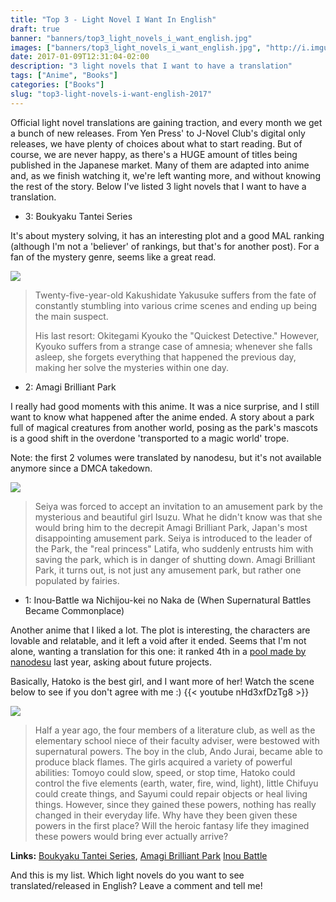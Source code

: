 ```yaml
---
title: "Top 3 - Light Novel I Want In English"
draft: true
banner: "banners/top3_light_novels_i_want_english.jpg"
images: ["banners/top3_light_novels_i_want_english.jpg", "http://i.imgur.com/x41XmIH.jpg", "http://i.imgur.com/ekkXWkO.png", "http://i.imgur.com/4OJUGxc.jpg"]
date: 2017-01-09T12:31:04-02:00
description: "3 light novels that I want to have a translation"
tags: ["Anime", "Books"]
categories: ["Books"]
slug: "top3-light-novels-i-want-english-2017"
---
```


Official light novel translations are gaining traction, and every month we get a bunch of new releases. 
From Yen Press' to J-Novel Club's digital only releases, we have plenty of choices about what to start reading. 
But of course, we are never happy, as there's a HUGE amount of titles being published in the Japanese market. 
Many of them are adapted into anime and, as we finish watching it, we're left wanting more, and without knowing the rest of the story. 
Below I've listed 3 light novels that I want to have a translation.

<!--more-->

- 3: Boukyaku Tantei Series

It's about mystery solving, it has an interesting plot and a good MAL ranking (although I'm not a 'believer' of rankings, 
but that's for another post). For a fan of the mystery genre, seems like a great read.

![](http://i.imgur.com/x41XmIH.jpg)

> Twenty-five-year-old Kakushidate Yakusuke suffers from the fate of constantly stumbling into various crime scenes and ending up being the main suspect.
> 
> His last resort: Okitegami Kyouko the "Quickest Detective." However, Kyouko suffers from a strange case of amnesia; 
whenever she falls asleep, she forgets everything that happened the previous day, making her solve the mysteries within one day.

- 2: Amagi Brilliant Park

I really had good moments with this anime. It was a nice surprise, and I still want to know what happened after the anime ended. 
A story about a park full of magical creatures from another world, posing as the park's mascots is a good shift in the overdone 'transported to a magic world' trope.

Note: the first 2 volumes were translated by nanodesu, but it's not available anymore since a DMCA takedown.

![](http://i.imgur.com/ekkXWkO.png)

> Seiya was forced to accept an invitation to an amusement park by the mysterious and beautiful girl Isuzu. 
What he didn't know was that she would bring him to the decrepit Amagi Brilliant Park, Japan's most disappointing amusement park. 
Seiya is introduced to the leader of the Park, the "real princess" Latifa, who suddenly entrusts him with saving the park, 
which is in danger of shutting down. Amagi Brilliant Park, it turns out, is not just any amusement park, but rather one populated by fairies.

- 1: Inou-Battle wa Nichijou-kei no Naka de (When Supernatural Battles Became Commonplace)

Another anime that I liked a lot. The plot is interesting, the characters are lovable and relatable, and it left a void after it ended. 
Seems that I'm not alone, wanting a translation for this one: it ranked 4th in a 
[pool made by nanodesu](https://nanodesutranslations.wordpress.com/2016/07/19/new-project-poll-up-to-4-new-projects-will-open/) last year, 
asking about future projects. 

Basically, Hatoko is the best girl, and I want more of her! Watch the scene below to see if you don't agree with me :)
{{< youtube nHd3xfDzTg8 >}}

![](http://i.imgur.com/4OJUGxc.jpg)

> Half a year ago, the four members of a literature club, as well as the elementary school niece of their faculty adviser, 
were bestowed with supernatural powers. The boy in the club, Ando Jurai, became able to produce black flames. 
The girls acquired a variety of powerful abilities: Tomoyo could slow, speed, or stop time, 
Hatoko could control the five elements (earth, water, fire, wind, light), little Chifuyu could create things, 
and Sayumi could repair objects or heal living things. 
However, since they gained these powers, nothing has really changed in their everyday life. 
Why have they been given these powers in the first place? Will the heroic fantasy life they imagined these powers would bring ever actually arrive?


**Links:** [Boukyaku Tantei Series](https://myanimelist.net/manga/94175/Boukyaku_Tantei_Series),
[Amagi Brilliant Park](http://link)
[Inou Battle](https://myanimelist.net/manga/56203/Inou-Battle_wa_Nichijou-kei_no_Naka_de)

And this is my list. Which light novels do you want to see translated/released in English? Leave a comment and tell me!
